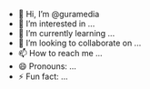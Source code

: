 - 👋 Hi, I’m @guramedia
- 👀 I’m interested in ...
- 🌱 I’m currently learning ...
- 💞️ I’m looking to collaborate on ...
- 📫 How to reach me ...
- 😄 Pronouns: ...
- ⚡ Fun fact: ...

<!---
guramedia/guramedia is a ✨ special ✨ repository because its `README.md` (this file) appears on your GitHub profile.
You can click the Preview link to take a look at your changes.
--->
